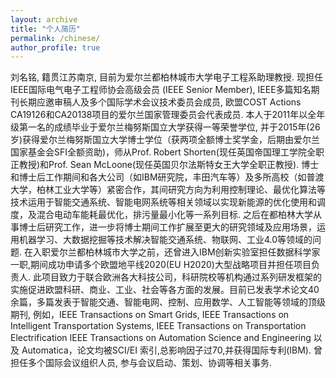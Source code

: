 ```yaml
---
layout: archive
title: "个人简历"
permalink: /chinese/
author_profile: true
---
```


刘名铭, 籍贯江苏南京, 目前为爱尔兰都柏林城市大学电子工程系助理教授. 现担任IEEE国际电气电子工程师协会高级会员 (IEEE Senior Member), IEEE多篇知名期刊长期应邀审稿人及多个国际学术会议技术委员会成员, 欧盟COST Actions CA19126和CA20138项目的爱尔兰国家管理委员会代表成员.
本人于2011年以全年级第一名的成绩毕业于爱尔兰梅努斯国立大学获得一等荣誉学位, 并于2015年(26岁)获得爱尔兰梅努斯国立大学博士学位（获两项全额博士奖学金，后期由爱尔兰国家基金会SFI全额资助)，师从Prof. Robert Shorten(现任英国帝国理工学院全职正教授)和Prof. Sean McLoone(现任英国贝尔法斯特女王大学全职正教授). 博士和博士后工作期间和各大公司（如IBM研究院，丰田汽车等）及多所高校（如普渡大学，柏林工业大学等）紧密合作，其间研究方向为利用控制理论、最优化算法等技术运用于智能交通系统、智能电网系统等相关领域以实现新能源的优化使用和调度，及混合电动车能耗最优化，排污量最小化等一系列目标.
之后在都柏林大学从事博士后研究工作，进一步将博士期间工作扩展至更大的研究领域及应用场景，运用机器学习、大数据挖掘等技术解决智能交通系统、物联网、工业4.0等领域的问题. 在入职爱尔兰都柏林城市大学之前，还曾进入IBM创新实验室担任数据科学家一职,期间成功申请多个欧盟地平线2020(EU H2020)大型战略项目并担任项目负责人. 此项目致力于联合欧洲各大科技公司，科研院校等机构通过系列研发框架的实施促进欧盟科研、商业、工业、社会等各方面的发展。目前已发表学术论文40余篇，多篇发表于智能交通、智能电网、控制、应用数学、人工智能等领域的顶级期刊, 例如，IEEE Transactions on Smart Grids, IEEE Transactions on Intelligent Transportation Systems, IEEE Transactions on Transportation Electrification IEEE Transactions on Automation Science and Engineering 以及 Automatica，论文均被SCI/EI 索引,总影响因子过70,并获得国际专利(IBM).
曾担任多个国际会议组织人员, 参与会议启动、策划、协调等相关事务.




